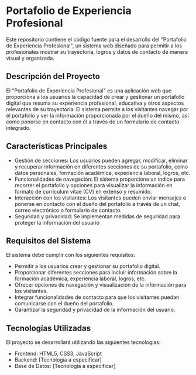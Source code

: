 # Portafolio de Experiencia Profesional

Este repositorio contiene el código fuente para el desarrollo del "Portafolio de Experiencia Profesional", un sistema web diseñado para permitir a los profesionales mostrar su trayectoria, logros y datos de contacto de manera visual y organizada.

## Descripción del Proyecto

El "Portafolio de Experiencia Profesional" es una aplicación web que proporciona a los usuarios la capacidad de crear y gestionar un portafolio digital que resuma su experiencia profesional, educativa y otros aspectos relevantes de su trayectoria. El sistema permite a los visitantes navegar por el portafolio y ver la información proporcionada por el dueño del mismo, así como ponerse en contacto con él a través de un formulario de contacto integrado.

## Características Principales

- Gestión de secciones: Los usuarios pueden agregar, modificar, eliminar y recuperar información en diferentes secciones de su portafolio, como datos personales, formación académica, experiencia laboral, logros, etc.
- Funcionalidades de navegación: El sistema proporciona un índice para recorrer el portafolio y opciones para visualizar la información en formato de currículum vitae (CV) en extenso y resumido.
- Interacción con los visitantes: Los visitantes pueden enviar mensajes o ponerse en contacto con el dueño del portafolio a través de un chat, correo electrónico o formulario de contacto.
- Seguridad y privacidad: Se implementan medidas de seguridad para proteger la información del usuario

## Requisitos del Sistema

El sistema debe cumplir con los siguientes requisitos:

- Permitir a los usuarios crear y gestionar su portafolio digital.
- Proporcionar diferentes secciones para incluir información sobre la formación académica, experiencia laboral, logros, etc.
- Ofrecer opciones de navegación y visualización de la información para los visitantes.
- Integrar funcionalidades de contacto para que los visitantes puedan comunicarse con el dueño del portafolio.
- Garantizar la seguridad y privacidad de la información del usuario.

## Tecnologías Utilizadas

El proyecto se desarrollará utilizando las siguientes tecnologías:

- Frontend: HTML5, CSS3, JavaScript
- Backend: [Tecnología a especificar]
- Base de Datos: [Tecnología a especificar]
